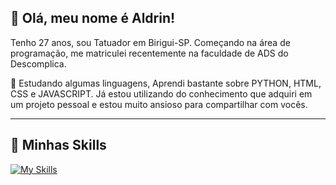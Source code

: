 ## 💜 Olá, meu nome é Aldrin!
Tenho 27 anos, sou Tatuador em Birigui-SP.
Começando na área de programação, me matriculei recentemente na faculdade de ADS do Descomplica.

🔭 Estudando algumas linguagens, Aprendi bastante sobre PYTHON, HTML, CSS e JAVASCRIPT. Já estou utilizando do conhecimento que adquiri em um projeto pessoal e estou muito ansioso para compartilhar com vocês.

---

## 🚀 Minhas Skills

[![My Skills](https://skillicons.dev/icons?i=html,css,react,tailwind,python,java,figma,ps,ai)](https://skillicons.dev)

